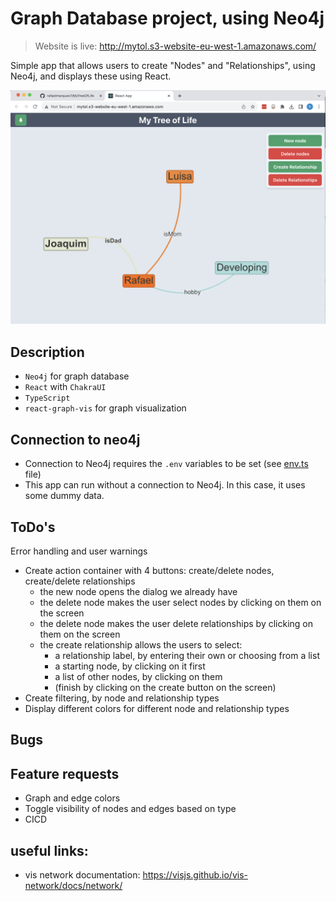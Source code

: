 # Graph Database project, using Neo4j

> Website is live: http://mytol.s3-website-eu-west-1.amazonaws.com/

Simple app that allows users to create "Nodes" and "Relationships", using Neo4j,
and displays these using React.

<img src="./public/ui.png" alt="alt text" width="600"/>

## Description

- `Neo4j` for graph database
- `React` with `ChakraUI`
- `TypeScript`
- `react-graph-vis` for graph visualization

## Connection to neo4j

- Connection to Neo4j requires the `.env` variables to be set (see
  [env.ts](./src/env.ts) file)
- This app can run without a connection to Neo4j. In this case, it uses some
  dummy data.

## ToDo's

Error handling and user warnings

- Create action container with 4 buttons: create/delete nodes, create/delete
  relationships
  - the new node opens the dialog we already have
  - the delete node makes the user select nodes by clicking on them on the
    screen
  - the delete node makes the user delete relationships by clicking on them on
    the screen
  - the create relationship allows the users to select:
    - a relationship label, by entering their own or choosing from a list
    - a starting node, by clicking on it first
    - a list of other nodes, by clicking on them
    - (finish by clicking on the create button on the screen)
- Create filtering, by node and relationship types
- Display different colors for different node and relationship types

## Bugs

## Feature requests

- Graph and edge colors
- Toggle visibility of nodes and edges based on type
- CICD

## useful links:

- vis network documentation: https://visjs.github.io/vis-network/docs/network/
